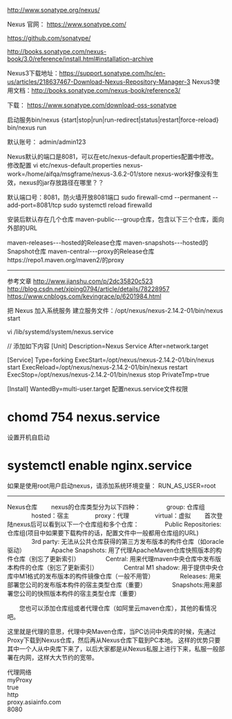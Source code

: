 http://www.sonatype.org/nexus/

Nexus 官网：
https://www.sonatype.com/


https://github.com/sonatype/


http://books.sonatype.com/nexus-book/3.0/reference/install.html#installation-archive

Nexus3下载地址：https://support.sonatype.com/hc/en-us/articles/218637467-Download-Nexus-Repository-Manager-3 
Nexus3使用文档：http://books.sonatype.com/nexus-book/reference3/

下载：
https://www.sonatype.com/download-oss-sonatype


启动服务bin/nexus {start|stop|run|run-redirect|status|restart|force-reload}
bin/nexus run

默认账号：
admin/admin123

Nexus默认的端口是8081，可以在etc/nexus-default.properties配置中修改。
修改配置
 vi etc/nexus-default.properties 
 nexus-work=/home/aifqa/msgframe/nexus-3.6.2-01/store
  nexus-work好像没有生效，nexus的jar存放路径在哪里？？
 


默认端口号：8081，防火墙开放8081端口
sudo firewall-cmd --permanent --add-port=8081/tcp
sudo systemctl reload firewalld


安装后默认存在几个仓库
maven-public---group仓库，包含以下三个仓库，面向外部的URL

maven-releases---hosted的Release仓库
maven-snapshots---hosted的Snapshot仓库
maven-central---proxy的Release仓库https://repo1.maven.org/maven2/的proxy


---------------------------------------------------------------------------
参考文章
http://www.jianshu.com/p/2dc35820c523
http://blog.csdn.net/xjping0794/article/details/78228957
https://www.cnblogs.com/kevingrace/p/6201984.html

把 Nexus 加入系统服务
建立服务文件：/opt/nexus/nexus-2.14.2-01/bin/nexus start

vi /lib/systemd/system/nexus.service

// 添加如下内容
[Unit]
Description=Nexus Service
After=network.target

[Service]
Type=forking
ExecStart=/opt/nexus/nexus-2.14.2-01/bin/nexus start
ExecReload=/opt/nexus/nexus-2.14.2-01/bin/nexus restart
ExecStop=/opt/nexus/nexus-2.14.2-01/bin/nexus  stop
PrivateTmp=true

[Install]
WantedBy=multi-user.target
配置nexus.service文件权限

# chomd 754 nexus.service
设置开机自启动

# systemctl enable nginx.service
如果是使用root用户启动nexus，请添加系统环境变量：
RUN_AS_USER=root

---------------------------------------------------------------------------

Nexus仓库
　　nexus的仓库类型分为以下四种：
　　　　group: 仓库组
　　　　hosted：宿主
　　　　proxy：代理
　　　　virtual：虚拟
　　首次登陆nexus后可以看到以下一个仓库组和多个仓库：
　　　　Public Repositories: 仓库组(项目中如果要下载构件的话，配置文件中一般都用仓库组的URL)
　　　　3rd party: 无法从公共仓库获得的第三方发布版本的构件仓库（如oracle驱动）
　　　　Apache Snapshots: 用了代理ApacheMaven仓库快照版本的构件仓库（别忘了更新索引）
　　　　Central: 用来代理maven中央仓库中发布版本构件的仓库（别忘了更新索引）
　　　　Central M1 shadow: 用于提供中央仓库中M1格式的发布版本的构件镜像仓库（一般不用管）
　　　　Releases: 用来部署您公司的发布版本构件的宿主类型仓库（重要）
　　　　Snapshots:用来部署您公司的快照版本构件的宿主类型仓库（重要）

　　您也可以添加仓库组或者代理仓库（如阿里云maven仓库），其他的看情况吧。

这里就是代理的意思，代理中央Maven仓库，当PC访问中央库的时候，先通过Proxy下载到Nexus仓库，然后再从Nexus仓库下载到PC本地。
这样的优势只要其中一个人从中央库下来了，以后大家都是从Nexus私服上进行下来，私服一般部署在内网，这样大大节约的宽带。





代理网络
 <proxies>
    <!-- proxy
     | Specification for one proxy, to be used in connecting to the network.
     |
    <proxy>
      <id>optional</id>
      <active>true</active>
      <protocol>http</protocol>
      <username>proxyuser</username>
      <password>proxypass</password>
      <host>proxy.host.net</host>
      <port>80</port>
      <nonProxyHosts>local.net|some.host.com</nonProxyHosts>
    </proxy>
    -->
       <proxy>    
     <id>myProxy</id>    
     <active>true</active>    
     <protocol>http</protocol>    
     <host>proxy.asiainfo.com</host>    
     <port>8080</port>    
     <username></username>    
     <password></password>    
     
   </proxy>   
  </proxies>




